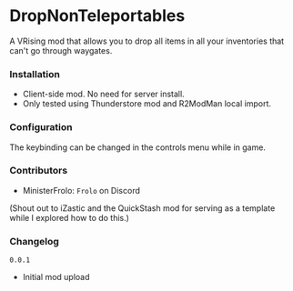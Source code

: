 # DropNonTeleportables
A VRising mod that allows you to drop all items in all your inventories that can't go through waygates. 

### Installation
- Client-side mod. No need for server install.
- Only tested using Thunderstore mod and R2ModMan local import.


### Configuration
The keybinding can be changed in the controls menu while in game.

### Contributors 
- MinisterFrolo: `Frolo` on Discord

(Shout out to iZastic and the QuickStash mod for serving as a template while I explored how to do this.)

### Changelog
`0.0.1`
- Initial mod upload